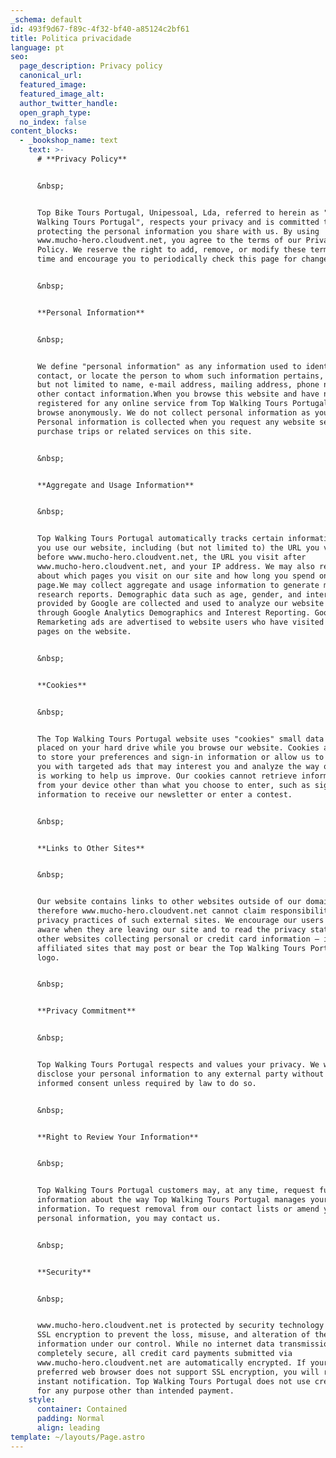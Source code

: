 ```yaml
---
_schema: default
id: 493f9d67-f89c-4f32-bf40-a85124c2bf61
title: Politica privacidade
language: pt
seo:
  page_description: Privacy policy
  canonical_url:
  featured_image:
  featured_image_alt:
  author_twitter_handle:
  open_graph_type:
  no_index: false
content_blocks:
  - _bookshop_name: text
    text: >-
      # **Privacy Policy**


      &nbsp;


      Top Bike Tours Portugal, Unipessoal, Lda, referred to herein as "Top
      Walking Tours Portugal", respects your privacy and is committed to
      protecting the personal information you share with us. By using
      www.mucho-hero.cloudvent.net, you agree to the terms of our Privacy
      Policy. We reserve the right to add, remove, or modify these terms at any
      time and encourage you to periodically check this page for changes.


      &nbsp;


      **Personal Information**


      &nbsp;


      We define "personal information" as any information used to identify,
      contact, or locate the person to whom such information pertains, including
      but not limited to name, e-mail address, mailing address, phone number, or
      other contact information.When you browse this website and have not
      registered for any online service from Top Walking Tours Portugal, you
      browse anonymously. We do not collect personal information as you browse.
      Personal information is collected when you request any website service or
      purchase trips or related services on this site.


      &nbsp;


      **Aggregate and Usage Information**


      &nbsp;


      Top Walking Tours Portugal automatically tracks certain information while
      you use our website, including (but not limited to) the URL you visited
      before www.mucho-hero.cloudvent.net, the URL you visit after
      www.mucho-hero.cloudvent.net, and your IP address. We may also record data
      about which pages you visit on our site and how long you spend on each
      page.We may collect aggregate and usage information to generate market
      research reports. Demographic data such as age, gender, and interests
      provided by Google are collected and used to analyze our website visitors
      through Google Analytics Demographics and Interest Reporting. Google
      Remarketing ads are advertised to website users who have visited specific
      pages on the website.


      &nbsp;


      **Cookies**


      &nbsp;


      The Top Walking Tours Portugal website uses "cookies" small data files
      placed on your hard drive while you browse our website. Cookies are used
      to store your preferences and sign-in information or allow us to provide
      you with targeted ads that may interest you and analyze the way our site
      is working to help us improve. Our cookies cannot retrieve information
      from your device other than what you choose to enter, such as sign-up
      information to receive our newsletter or enter a contest.


      &nbsp;


      **Links to Other Sites**


      &nbsp;


      Our website contains links to other websites outside of our domain, and
      therefore www.mucho-hero.cloudvent.net cannot claim responsibility for the
      privacy practices of such external sites. We encourage our users to be
      aware when they are leaving our site and to read the privacy statements of
      other websites collecting personal or credit card information — including
      affiliated sites that may post or bear the Top Walking Tours Portugal
      logo.


      &nbsp;


      **Privacy Commitment**


      &nbsp;


      Top Walking Tours Portugal respects and values your privacy. We will not
      disclose your personal information to any external party without your
      informed consent unless required by law to do so.


      &nbsp;


      **Right to Review Your Information**


      &nbsp;


      Top Walking Tours Portugal customers may, at any time, request further
      information about the way Top Walking Tours Portugal manages your personal
      information. To request removal from our contact lists or amend your
      personal information, you may contact us.


      &nbsp;


      **Security**


      &nbsp;


      www.mucho-hero.cloudvent.net is protected by security technology called
      SSL encryption to prevent the loss, misuse, and alteration of the
      information under our control. While no internet data transmission is ever
      completely secure, all credit card payments submitted via
      www.mucho-hero.cloudvent.net are automatically encrypted. If your
      preferred web browser does not support SSL encryption, you will receive
      instant notification. Top Walking Tours Portugal does not use credit cards
      for any purpose other than intended payment.
    style:
      container: Contained
      padding: Normal
      align: leading
template: ~/layouts/Page.astro
---
```

